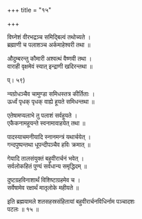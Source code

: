 +++
title = "१५"

+++

  
  
  
विघ्नेशं वीरभद्रञ्च समिद्बिल्वं तथोच्यते ।  
ब्रह्माणी च पलाशञ्च अर्कमाहेश्वरी तथा ॥  
  
औदुम्बरन्तु कौमारी अश्वत्थं वैष्णवी तथा ।  
वाराही वृक्षमेवं स्यात् इन्द्राणी खदिरन्तथा ॥  
  
प्। ५९)  
  
न्यग्रोधञ्चैव चामुण्डा समिधस्तत्र कीर्तिताः ।  
ऊर्ध्वं पृधक् पृधक् वाह्ये हूयते समिधन्तथा ॥  
  
एतेषामप्यलाभे तु पलाशं सर्वहूयते ।  
एकैकनामहूयन्ते स्वनामावाहयेत् तथा ॥  
  
पादस्याचमनीयादि स्नानमन्त्रं यथार्चयेत् ।  
गन्दपुष्पन्तथा धूपन्दीपञ्चैव हविः क्रमात् ॥  
  
गेयादि तालसंयुक्तं बहुवीरार्चनं भवेत् ।  
सर्वलोकहितं पुण्यं सर्वधान्य समृद्धिदम् ॥  
  
दुष्टग्रहविनाशार्थं विशिष्टाग्रहमेव च ।  
सर्वेषामेव रक्षार्थं मातृलोके महीयते ॥  
  
इति ब्रह्मयामले शतसहस्रसंहितायां बहुवीरार्चनविधिर्नाम पञ्चादशः   
पटलः ॥ १५ ॥
